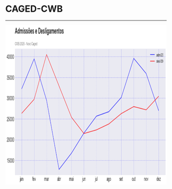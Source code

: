 # CAGED-CWB
---
<a href="https://github.com/emariot/CAGED-CWB/blob/main/img/1.png" ><img src="https://github.com/emariot/CAGED-CWB/blob/main/img/1.png" align="center" height="500" width="700"  ></a>

